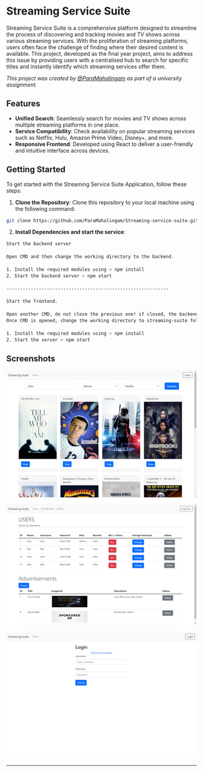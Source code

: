 # Streaming Service Suite

Streaming Service Suite is a comprehensive platform designed to streamline the process of discovering and tracking movies and TV shows across various streaming services. With the proliferation of streaming platforms, users often face the challenge of finding where their desired content is available. This project, developed as the final year project, aims to address this issue by providing users with a centralised hub to search for specific titles and instantly identify which streaming services offer them.

*This project was created by [@ParaMahalingam](https://www.github.com/ParaMahalingam) as part of a university assignment.*

## Features

- **Unified Search**: Seamlessly search for movies and TV shows across multiple streaming platforms in one place.
- **Service Compatibility**: Check availability on popular streaming services such as Netflix, Hulu, Amazon Prime Video, Disney+, and more.
- **Responsive Frontend**: Developed using React to deliver a user-friendly and intuitive interface across devices.

## Getting Started

To get started with the Streaming Service Suite Application, follow these steps:

1. **Clone the Repository**: Clone this repository to your local machine using the following command:

```bash
git clone https://github.com/ParaMahalingam/Streaming-service-suite.git
```

2. **Install Dependencies and start the service**:

```bash
Start the backend server

Open CMD and then change the working directory to the backend.

1. Install the required modules using > npm install
2. Start the backend server > npm start

------------------------------------------------------------

Start the frontend.

Open another CMD, do not close the previous one! if closed, the backend server will stop working.
Once CMD is opened, change the working directory to streaming-suite folder.

1. Install the required modules using > npm install
2. Start the server > npm start
```


## Screenshots

![Main Page](https://raw.githubusercontent.com/ParaMahalingam/Streaming-service-suite/main/screenshots/Picture1.png)

![Users Page](https://github.com/ParaMahalingam/Streaming-service-suite/blob/main/screenshots/Picture2.png?raw=true)

![Login Page](https://github.com/ParaMahalingam/Streaming-service-suite/blob/main/screenshots/Picture3.png?raw=true)

---
